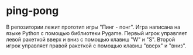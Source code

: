 # ping-pong
В репозитории лежит прототип игры "Пинг - понг". 
Игра написана на языке Python с помощью библиотеки Pygame.
Первый игрок управляет левой ракеткой вверх и вниз с помощью клавиш "W" и "S". Второй игрок управляет правой ракеткой с помощью клавиш "вверх" и "вниз".
